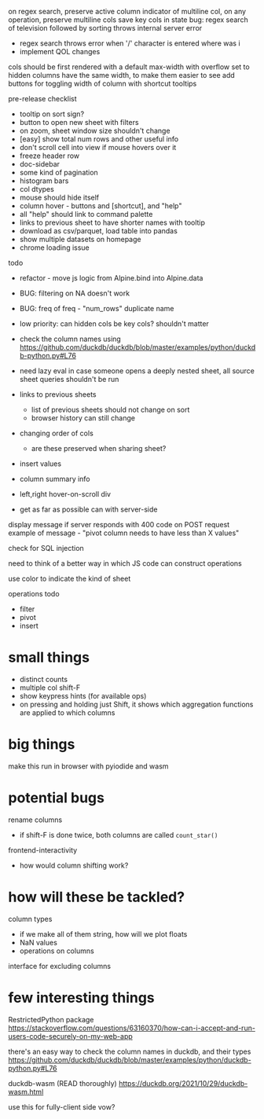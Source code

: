 on regex search, preserve active column
indicator of multiline col, on any operation, preserve multiline cols
save key cols in state
bug: regex search of television followed by sorting throws internal server error
* regex search throws error when '/' character is entered
where was i
* implement QOL changes

cols should be first rendered with a default max-width with overflow set to hidden
columns have the same width, to make them easier to see
add buttons for toggling width of column with shortcut tooltips

pre-release checklist
* tooltip on sort sign?
* button to open new sheet with filters
* on zoom, sheet window size shouldn't change
* [easy] show total num rows and other useful info
* don't scroll cell into view if mouse hovers over it
* freeze header row
* doc-sidebar
* some kind of pagination
* histogram bars
* col dtypes
* mouse should hide itself
* column hover - buttons and [shortcut], and "help"
* all "help" should link to command palette
* links to previous sheet to have shorter names with tooltip
* download as csv/parquet, load table into pandas
* show multiple datasets on homepage
* chrome loading issue

todo
* refactor - move js logic from Alpine.bind into Alpine.data
* BUG: filtering on NA doesn't work
* BUG: freq of freq - "num_rows" duplicate name
* low priority: can hidden cols be key cols? shouldn't matter
* check the column names using https://github.com/duckdb/duckdb/blob/master/examples/python/duckdb-python.py#L76
* need lazy eval in case someone opens a deeply nested sheet, all source sheet queries shouldn't be run
* links to previous sheets
  * list of previous sheets should not change on sort
  * browser history can still change

* changing order of cols
  * are these preserved when sharing sheet?

* insert values
* column summary info
* left,right hover-on-scroll div

* get as far as possible can with server-side

display message if server responds with 400 code on POST request
example of message - "pivot column needs to have less than X values"

check for SQL injection

need to think of a better way in which JS code can construct operations

use color to indicate the kind of sheet

operations todo
* filter
* pivot
* insert

# small things
* distinct counts
* multiple col shift-F
* show keypress hints (for available ops)
* on pressing and holding just Shift, it shows which aggregation functions are applied to which columns

# big things
make this run in browser with pyiodide and wasm

# potential bugs
rename columns
* if shift-F is done twice, both columns are called `count_star()`

frontend-interactivity
* how would column shifting work?

# how will these be tackled?
column types
* if we make all of them string, how will we plot floats
* NaN values
* operations on columns

interface for excluding columns

# few interesting things
RestrictedPython package
https://stackoverflow.com/questions/63160370/how-can-i-accept-and-run-users-code-securely-on-my-web-app

there's an easy way to check the column names in duckdb, and their types
https://github.com/duckdb/duckdb/blob/master/examples/python/duckdb-python.py#L76

duckdb-wasm (READ thoroughly)
https://duckdb.org/2021/10/29/duckdb-wasm.html

use this for fully-client side vow?
